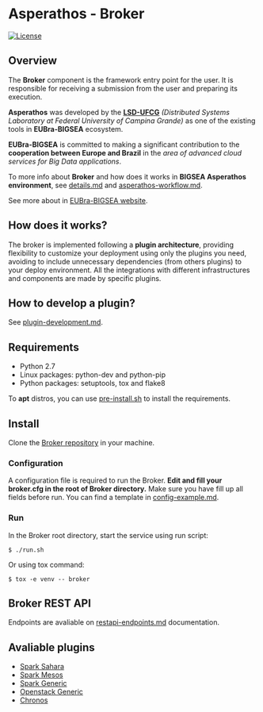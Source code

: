 # Asperathos - Broker
[![License](https://img.shields.io/badge/License-Apache%202.0-blue.svg)](https://opensource.org/licenses/Apache-2.0)

## Overview
The **Broker** component is the framework entry point for the user. It is responsible for receiving a submission from the user and preparing its execution.

**Asperathos** was developed by the [**LSD-UFCG**](https://www.lsd.ufcg.edu.br/#/) *(Distributed Systems Laboratory at Federal University of Campina Grande)* as one of the existing tools in **EUBra-BIGSEA** ecosystem.

**EUBra-BIGSEA** is committed to making a significant contribution to the **cooperation between Europe and Brazil** in the *area of advanced cloud services for Big Data applications*.

To more info about **Broker** and how does it works in **BIGSEA Asperathos environment**, see [details.md](https://github.com/bigsea-ufcg/bigsea-manager/tree/master/docs/details.md) and [asperathos-workflow.md](https://github.com/bigsea-ufcg/bigsea-manager/tree/master/docs/asperathos-workflow.md).

See more about in [EUBra-BIGSEA website](http://www.eubra-bigsea.eu/).

## How does it works?
The broker is implemented following a **plugin architecture**, providing flexibility to customize your deployment using only the plugins you need, avoiding to include unnecessary dependencies (from others plugins) to your deploy environment.
All the integrations with different infrastructures and components are made by specific plugins.

## How to develop a plugin?
See [plugin-development.md](https://github.com/bigsea-ufcg/bigsea-manager/tree/master/docs/plugin-development.md).

## Requirements
* Python 2.7
* Linux packages: python-dev and python-pip
* Python packages: setuptools, tox and flake8

To **apt** distros, you can use [pre-install.sh](https://github.com/bigsea-ufcg/bigsea-manager/tree/master/setup.sh) to install the requirements.

## Install
Clone the [Broker repository](https://github.com/bigsea-ufcg/bigsea-manager.git) in your machine.

### Configuration
A configuration file is required to run the Broker. **Edit and fill your broker.cfg in the root of Broker directory.** Make sure you have fill up all fields before run.
You can find a template in [config-example.md](https://github.com/bigsea-ufcg/bigsea-manager/tree/master/docs/config-example.md). 

### Run
In the Broker root directory, start the service using run script:
```
$ ./run.sh
```

Or using tox command:
```
$ tox -e venv -- broker
```

## Broker REST API
Endpoints are avaliable on [restapi-endpoints.md](https://github.com/bigsea-ufcg/bigsea-manager/tree/master/docs/restapi-endpoints.md) documentation.

## Avaliable plugins
* [Spark Sahara](https://github.com/bigsea-ufcg/bigsea-manager/tree/master/docs/plugins/spark_sahara.md)
* [Spark Mesos](https://github.com/bigsea-ufcg/bigsea-manager/tree/master/docs/plugins/spark_mesos.md)
* [Spark Generic](https://github.com/bigsea-ufcg/bigsea-manager/tree/master/docs/plugins/spark_mesos.md)
* [Openstack Generic](https://github.com/bigsea-ufcg/bigsea-manager/tree/master/docs/plugins/openstack_generic.md)
* [Chronos](https://github.com/bigsea-ufcg/bigsea-manager/tree/master/docs/plugins/chronos.md)
